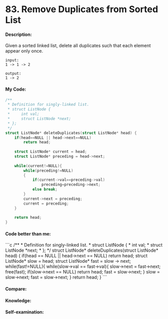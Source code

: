 <h1>83. Remove Duplicates from Sorted List</h1>

<h4>Description:</h4>
Given a sorted linked list, delete all duplicates such that each element appear only once.

```
input:
1 -> 1 -> 2

output:
1 -> 2
```

<h4>My Code:</h4>

```c
/**
 * Definition for singly-linked list.
 * struct ListNode {
 *     int val;
 *     struct ListNode *next;
 * };
 */
struct ListNode* deleteDuplicates(struct ListNode* head) {
    if(head==NULL || head->next==NULL)
        return head;
    
    struct ListNode* current = head;
    struct ListNode* preceding = head->next;
    
    while(current!=NULL){
        while(preceding!=NULL)
        {
            if(current->val==preceding->val)
                preceding=preceding->next;
            else break;
        }
        current->next = preceding;
        current = preceding;
    }
    
    return head;
}
```

<h4>Code better than me:</h4>
```c
/**
 * Definition for singly-linked list.
 * struct ListNode {
 *     int val;
 *     struct ListNode *next;
 * };
 */
struct ListNode* deleteDuplicates(struct ListNode* head) {
    if(head == NULL || head->next == NULL) return head;
    struct ListNode* slow = head;
    struct ListNode* fast = slow -> next;
    while(fast!=NULL){
        while(slow->val == fast->val){
            slow->next = fast->next;
            free(fast);
            if(slow->next == NULL) return head;
            fast = slow->next;
        }
        slow = slow->next;
        fast = slow->next;
    }
    return head;
}
```


<h4>Compare:</h4>


<h4>Knowledge:</h4>


<h4>Self-examination:</h4>
